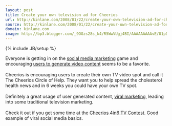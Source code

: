 ```yaml
---
layout: post
title: Create your own television ad for Cheerios
url: http://kinlane.com/2008/01/22/create-your-own-television-ad-for-cheerios/
source: http://kinlane.com/2008/01/22/create-your-own-television-ad-for-cheerios/
domain: kinlane.com
image: http://bp3.blogger.com/_9OGzs28s_k4/R5WwVUgj4BI/AAAAAAAAAvE/U1pDVL-S6Rg/s320/cheerios.jpg
---
```

{% include JB/setup %}<p><a onblur="try {parent.deselectBloggerImageGracefully();} catch(e) {}" href="http://bp3.blogger.com/_9OGzs28s_k4/R5WwVUgj4BI/AAAAAAAAAvE/U1pDVL-S6Rg/s1600-h/cheerios.jpg"><img style="margin: 0pt 0pt 10px 10px; float: right; cursor: pointer;" src="http://bp3.blogger.com/_9OGzs28s_k4/R5WwVUgj4BI/AAAAAAAAAvE/U1pDVL-S6Rg/s320/cheerios.jpg" alt="" id="BLOGGER_PHOTO_ID_5158222828551790610" border="0" /></a>Everyone is getting in on the <a href="http://www.socialmediasquad.com">social media marketing</a> game and encouraging <a href="http://www.videosquad.us">users to generate video content</a> seems to be a favorite.<br /><br />Cheerios is encouraging users to create their own TV video spot and call it The Cheerios Circle of Help.  They want you to help spread the cholesterol health news and in 6 weeks you could have your own TV spot.<br /><br />Definitely a great usage of user generated content, <a href="http://www.socialmediasquad.com">viral marketing</a>, leading into some traditional television marketing.<br /><br />Check it out if you get some time at the <a href="http://www.cheerios.com/promotions/4in6/default.aspx">Cheerios 4in6 TV Contest</a>.  Good example of viral social media basics.</p>
